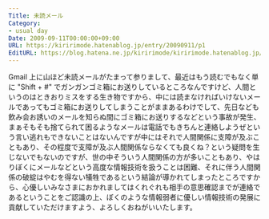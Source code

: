 ```yaml
---
Title: 未読メール
Category:
- usual day
Date: 2009-09-11T00:00:00+09:00
URL: https://kiririmode.hatenablog.jp/entry/20090911/p1
EditURL: https://blog.hatena.ne.jp/kiririmode/kiririmode.hatenablog.jp/atom/entry/8454420450078212631
---
```



Gmail 上に山ほど未読メールがたまって参りまして、最近はもう読むでもなく単に "Shift + #" でガンガンゴミ箱にお送りしているところなんですけど、人間というのはときおりミスをする生き物ですから、中には読まなければいけないメールであってもゴミ箱にお送りしてしまうことがままあるわけでして、先日なども飲み会お誘いのメールを知らぬ間にゴミ箱にお送りするなどという事故が発生、まぁそもそも捨てられて困るようなメールは電話でもきちんと連絡しようぜという言い逃れもできないことはないんですが中にはそれで人間関係に支障が及ぶこともあり、その程度で支障が及ぶ人間関係ならなくても良くね？という疑問を生じないでもないのですが、世の中そういう人間関係の方が多いこともあり、やはりぼくにメールなどという高度な情報技術を扱うことは困難、それに伴う人間関係の破綻はやむを得ない犠牲であるという結論が導かれてしまったところですから、心優しいみなさまにおかれましてはくれぐれも相手の意思確認までが連絡であるということをご認識の上、ぼくのような情報弱者に優しい情報技術の発展に貢献していただけますよう、よろしくおねがいいたします。

